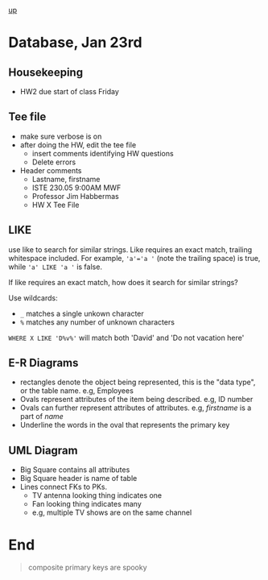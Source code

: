 [up](../index.md)

# Database, Jan 23rd

## Housekeeping

- HW2 due start of class Friday

## Tee file

- make sure verbose is on
- after doing the HW, edit the tee file
    - insert comments identifying HW questions
    - Delete errors
- Header comments
    - Lastname, firstname
    - ISTE 230.05 9:00AM MWF
    - Professor Jim Habbermas
    - HW X Tee File

## LIKE

use like to search for similar strings. Like requires an exact match, trailing whitespace included.
For example, `'a'='a '` (note the trailing space) is true, while `'a' LIKE 'a '` is false.

If like requires an exact match, how does it search for similar strings?

Use wildcards:

- `_` matches a single unkown character
- `%` matches any number of unknown characters

`WHERE X LIKE 'D%v%'` will match both 'David' and 'Do not vacation here'

## E-R Diagrams

- rectangles denote the object being represented, this is the "data type", or the table name. e.g, Employees
- Ovals represent attributes of the item being described. e.g, ID number
- Ovals can further represent attributes of attributes. e.g, *firstname* is a part of *name*
- Underline the words in the oval that represents the primary key

## UML Diagram

- Big Square contains all attributes
- Big Square header is name of table
- Lines connect FKs to PKs.
    - TV antenna looking thing indicates one
    - Fan looking thing indicates many
    - e.g, multiple TV shows are on the same channel

# End

> composite primary keys are spooky
